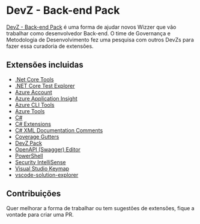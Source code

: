 # DevZ - Back-end Pack

[DevZ - Back-end Pack](https://marketplace.visualstudio.com/items?itemName=WizSolucoes.devz-back-end-pack) é uma forma de ajudar novos Wizzer que vão trabalhar como desenvolvedor Back-end. O time de Governança e Metodologia de Desenvolvimento fez uma pesquisa com outros DevZs para fazer essa curadoria de extensões.

## Extensões incluidas

* [.Net Core Tools](https://marketplace.visualstudio.com/items?itemName=formulahendry.dotnet)
* [.NET Core Test Explorer](https://marketplace.visualstudio.com/items?itemName=formulahendry.dotnet-test-explorer)
* [Azure Account](https://marketplace.visualstudio.com/items?itemName=ms-vscode.azure-account)
* [Azure Application Insight](https://marketplace.visualstudio.com/items?itemName=VisualStudioOnlineApplicationInsights.application-insights)
* [Azure CLI Tools](https://marketplace.visualstudio.com/items?itemName=ms-vscode.azurecli)
* [Azure Tools](https://marketplace.visualstudio.com/items?itemName=ms-vscode.vscode-node-azure-pack)
* [C#](https://marketplace.visualstudio.com/items?itemName=ms-dotnettools.csharp)
* [C# Extensions](https://marketplace.visualstudio.com/items?itemName=jchannon.csharpextensions)
* [C# XML Documentation Comments](https://marketplace.visualstudio.com/items?itemName=k--kato.docomment)
* [Coverage Gutters](https://marketplace.visualstudio.com/items?itemName=ryanluker.vscode-coverage-gutters)
* [DevZ Pack](https://marketplace.visualstudio.com/items?itemName=WizSolucoes.devz-pack)
* [OpenAPI (Swagger) Editor](https://marketplace.visualstudio.com/items?itemName=42Crunch.vscode-openapi)
* [PowerShell](https://marketplace.visualstudio.com/items?itemName=ms-vscode.powershell)
* [Security IntelliSense](https://marketplace.visualstudio.com/items?itemName=azsdktm.SecurityIntelliSense)
* [Visual Studio Keymap](https://marketplace.visualstudio.com/items?itemName=ms-vscode.vs-keybindings)
* [vscode-solution-explorer](https://marketplace.visualstudio.com/items?itemName=fernandoescolar.vscode-solution-explorer)

## Contribuições

Quer melhorar a forma de trabalhar ou tem sugestões de extensões, fique a vontade para criar uma PR.
